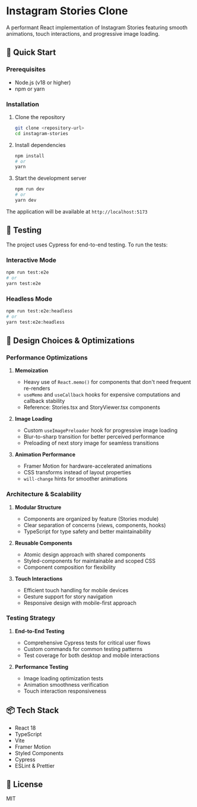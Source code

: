 # Instagram Stories Clone

A performant React implementation of Instagram Stories featuring smooth animations, touch interactions, and progressive image loading.

## 🚀 Quick Start

### Prerequisites

- Node.js (v18 or higher)
- npm or yarn

### Installation

1. Clone the repository

    ```bash
    git clone <repository-url>
    cd instagram-stories
    ```

2. Install dependencies

    ```bash
    npm install
    # or
    yarn
    ```

3. Start the development server
    ```bash
    npm run dev
    # or
    yarn dev
    ```

The application will be available at `http://localhost:5173`

## 🧪 Testing

The project uses Cypress for end-to-end testing. To run the tests:

### Interactive Mode

```bash
npm run test:e2e
# or
yarn test:e2e
```

### Headless Mode

```bash
npm run test:e2e:headless
# or
yarn test:e2e:headless
```

## 🎨 Design Choices & Optimizations

### Performance Optimizations

1. **Memoization**

    - Heavy use of `React.memo()` for components that don't need frequent re-renders
    - `useMemo` and `useCallback` hooks for expensive computations and callback stability
    - Reference: Stories.tsx and StoryViewer.tsx components

2. **Image Loading**

    - Custom `useImagePreloader` hook for progressive image loading
    - Blur-to-sharp transition for better perceived performance
    - Preloading of next story image for seamless transitions

3. **Animation Performance**
    - Framer Motion for hardware-accelerated animations
    - CSS transforms instead of layout properties
    - `will-change` hints for smoother animations

### Architecture & Scalability

1. **Modular Structure**

    - Components are organized by feature (Stories module)
    - Clear separation of concerns (views, components, hooks)
    - TypeScript for type safety and better maintainability

2. **Reusable Components**

    - Atomic design approach with shared components
    - Styled-components for maintainable and scoped CSS
    - Component composition for flexibility

3. **Touch Interactions**
    - Efficient touch handling for mobile devices
    - Gesture support for story navigation
    - Responsive design with mobile-first approach

### Testing Strategy

1. **End-to-End Testing**

    - Comprehensive Cypress tests for critical user flows
    - Custom commands for common testing patterns
    - Test coverage for both desktop and mobile interactions

2. **Performance Testing**
    - Image loading optimization tests
    - Animation smoothness verification
    - Touch interaction responsiveness

## 📦 Tech Stack

- React 18
- TypeScript
- Vite
- Framer Motion
- Styled Components
- Cypress
- ESLint & Prettier

## 📝 License

MIT
